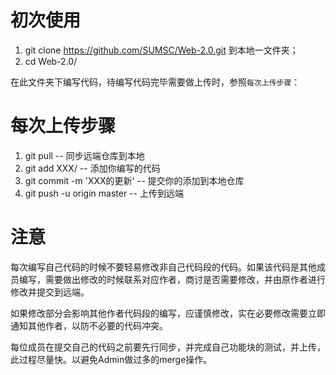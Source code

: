 
# 初次使用

1. git clone https://github.com/SUMSC/Web-2.0.git 到本地一文件夹；
2. cd Web-2.0/

在此文件夹下编写代码，待编写代码完毕需要做上传时，参照`每次上传步骤`：

# 每次上传步骤

1. git pull                         -- 同步远端仓库到本地
2. git add XXX/                     -- 添加你编写的代码
3. git commit -m 'XXX的更新'        -- 提交你的添加到本地仓库
4. git push -u origin master        -- 上传到远端

# 注意

每次编写自己代码的时候不要轻易修改非自己代码段的代码。如果该代码是其他成员编写，需要做出修改的时候联系对应作者，商讨是否需要修改，并由原作者进行修改并提交到远端。

如果修改部分会影响其他作者代码段的编写，应谨慎修改，实在必要修改需要立即通知其他作者，以防不必要的代码冲突。

每位成员在提交自己的代码之前要先行同步，并完成自己功能块的测试，并上传，此过程尽量快。以避免Admin做过多的merge操作。
